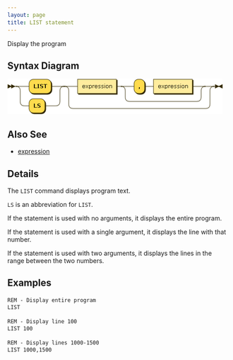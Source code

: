 ```yaml
---
layout: page
title: LIST statement
---
```


Display the program


## Syntax Diagram

![Syntax diagram](/diagram/LIST-statement.png)


## Also See

- [expression](/reference/expression)


## Details

The `LIST` command displays program text.

`LS` is an abbreviation for `LIST`.

If the statement is used with no arguments, it displays the entire program.

If the statement is used with a single argument, it displays the line with that number.

If the statement is used with two arguments, it displays the lines in the range between the two numbers.


## Examples

    REM - Display entire program
    LIST

    REM - Display line 100
    LIST 100

    REM - Display lines 1000-1500
    LIST 1000,1500

